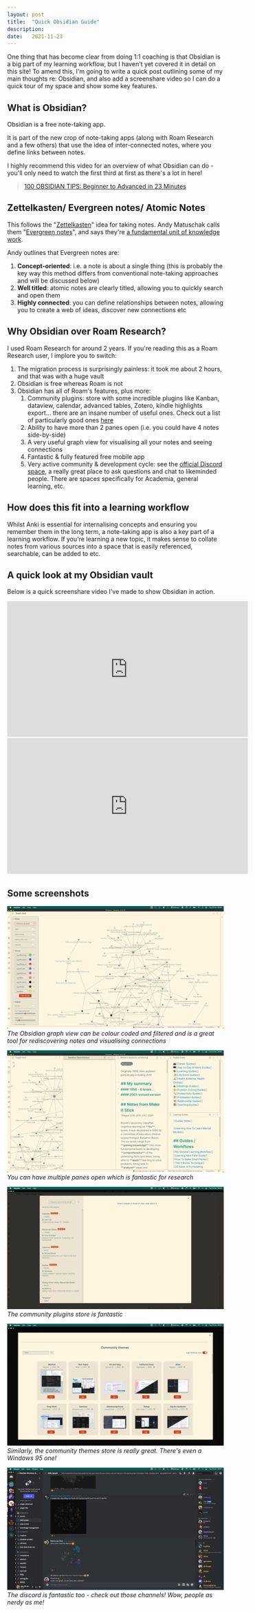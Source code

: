 ```yaml
---
layout: post
title:  "Quick Obsidian Guide"
description: 
date:   2021-11-23
---
```


One thing that has become clear from doing 1:1 coaching is that Obsidian is a big part of my learning workflow, but I haven't yet covered it in detail on this site! To amend this, I'm going to write a quick post outlining some of my main thoughts re: Obsidian, and also add a screenshare video so I can do a quick tour of my space and show some key features. 

## What is Obsidian?

Obsidian is a free note-taking app.

It is part of the new crop of note-taking apps (along with Roam Research and a few others) that use the idea of inter-connected notes, where you define links between notes. 

I highly recommend this video for an overview of what Obsidian can do - you'll only need to watch the first third at first as there's a lot in here! 

> [100 OBSIDIAN TIPS: Beginner to Advanced in 23 Minutes](https://www.youtube.com/watch?v=wKNWMBeGCuU)

## Zettelkasten/ Evergreen notes/ Atomic Notes

This follows the "[Zettelkasten](https://zenkit.com/en/blog/a-beginners-guide-to-the-zettelkasten-method/)" idea for taking notes. Andy Matuschak calls them "[Evergreen notes](https://notes.andymatuschak.org/Evergreen_notes)", and says they're [a fundamental unit of knowledge work](https://notes.andymatuschak.org/z3SjnvsB5aR2ddsycyXofbYR7fCxo7RmKW2be). 

Andy outlines that Evergreen notes are:
1. **Concept-oriented**: i.e. a note is about a single thing (this is probably the key way this method differs from conventional note-taking approaches and will be discussed below)
2. **Well titled**: atomic notes are clearly titled, allowing you to quickly search and open them
3. **Highly connected**: you can define relationships between notes, allowing you to create a web of ideas, discover new connections etc

## Why Obsidian over Roam Research?

I used Roam Research for around 2 years. If you're reading this as a Roam Research user, I implore you to switch:

1. The migration process is surprisingly painless: it took me about 2 hours, and that was with a huge vault
2. Obsidian is free whereas Roam is not
3. Obsidian has all of Roam's features, plus more:
	1. Community plugins: store with some incredible plugins like Kanban, dataview, calendar, advanced tables, Zotero, kindle highlights export... there are an insane number of useful ones. Check out a list of particularly good ones [here](https://www.obsidianroundup.org/plugins/)
	2. Ability to have more than 2 panes open (i.e. you could have 4 notes side-by-side)
	3. A very useful graph view for visualising all your notes and seeing connections
	4. Fantastic & fully featured free mobile app
	5. Very active community & development cycle: see the [official Discord space](https://obsidian.md/community), a really great place to ask questions and chat to likeminded people. There are spaces specifically for Academia, general learning, etc.

## How does this fit into a learning workflow

Whilst Anki is essential for internalising concepts and ensuring you remember them in the long term, a note-taking app is also a key part of a learning workflow. If you're learning a new topic, it makes sense to collate notes from various sources into a space that is easily referenced, searchable, can be added to etc. 

## A quick look at my Obsidian vault
Below is a quick screenshare video I've made to show Obsidian in action.

<iframe width="560" height="315" src="https://www.youtube.com/embed/UXWbjAmS58k" title="YouTube video player" frameborder="0" allow="accelerometer; autoplay; clipboard-write; encrypted-media; gyroscope; picture-in-picture" allowfullscreen></iframe>

<iframe width="560" height="315" src="https://www.youtube.com/embed/_MPI6NdHeY8" title="YouTube video player" frameborder="0" allow="accelerometer; autoplay; clipboard-write; encrypted-media; gyroscope; picture-in-picture" allowfullscreen></iframe>

## Some screenshots

![alt text](/images/obsidian__ea_graph.png)
*The Obsidian graph view can be colour coded and filtered and is a great tool for rediscovering notes and visualising connections*

![alt text](/images/obsidian__multiple_panes.png)
*You can have multiple panes open which is fantastic for research*

![alt text](/images/obsidian__plugins.png)
*The community plugins store is fantastic*

![alt text](/images/obsidian__themes.png)
*Similarly, the community themes store is really great. There's even a Windows 95 one!*

![alt text](/images/obsidian__discord.png)
*The discord is fantastic too - check out those channels! Wow, people as nerdy as me!*
